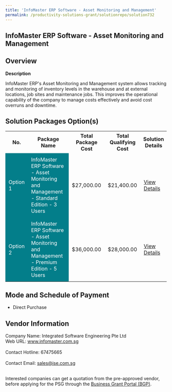 ```yaml
---
title: 'InfoMaster ERP Software - Asset Monitoring and Management'
permalink: /productivity-solutions-grant/solutionrepo/solution732
---
```


## InfoMaster ERP Software - Asset Monitoring and Management

## Overview

**Description**

InfoMaster ERP's Asset Monitoring and Management system allows tracking and monitoring of inventory levels in the warehouse and at external locations, job sites and maintenance jobs. This improves the operational capability of the company to manage costs effectively and avoid cost overruns and downtime.

## Solution Packages Option(s)

<table>
<tr>
<th><b>No.</b></th>
<th><b>Package Name</b></th>
<th><b>Total Package Cost</b></th>
<th><b>Total Qualifying Cost</b></th>
<th><b>Solution Details</b></th>
</tr>
<tr>
<td style='padding: 10px; background-color: #037E8A; color: #FFFFFF;'>Option 1</td>
<td style='padding: 10px; background-color: #037E8A; color: #FFFFFF;'>InfoMaster ERP Software - Asset Monitoring and Management - Standard Edition - 3 Users</td>
<td style='padding: 10px;'>$27,000.00</td>
<td style='padding: 10px;'>$21,400.00</td>
<td style='padding: 10px;'><a href='/images/psg/Integrated_Software_Engin_20200780_Desensitised_Annex_3_Part_1.pdf' target='_blank'>View Details</a></td>
</tr>
<tr>
<td style='padding: 10px; background-color: #037E8A; color: #FFFFFF;'>Option 2</td>
<td style='padding: 10px; background-color: #037E8A; color: #FFFFFF;'>InfoMaster ERP Software - Asset Monitoring and Management - Premium Edition - 5 Users</td>
<td style='padding: 10px;'>$36,000.00</td>
<td style='padding: 10px;'>$28,000.00</td>
<td style='padding: 10px;'><a href='/images/psg/Integrated_Software_Engin_20200780_Desensitised_Annex_3_Part_2.pdf' target='_blank'>View Details</a></td>
</tr>
</table>

## Mode and Schedule of Payment

 - Direct Purchase

## Vendor Information

 Company Name: Integrated Software Engineering Pte Ltd<br>Web URL: www.infomaster.com.sg <br><br>Contact Hotline: 67475665 <br><br>Contact Email: sales@ise.com.sg <br><br>

Interested companies can get a quotation from the pre-approved vendor, before applying for the PSG through the <a href='https://www.businessgrants.gov.sg/' target='_blank' rel='noopener'>Business Grant Portal (BGP)</a>.

<script src="/jquery/resize-tables.js"></script>
